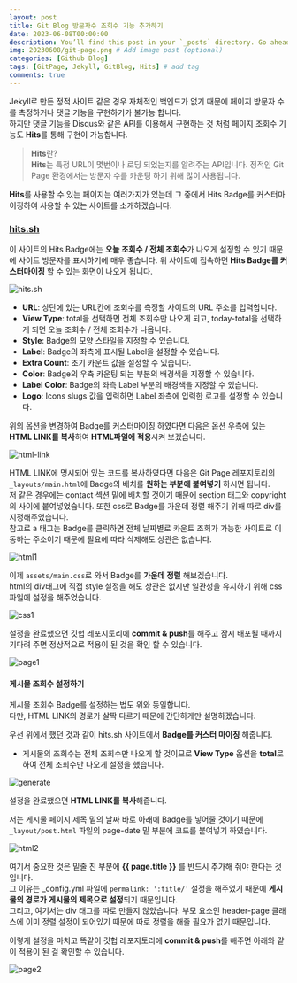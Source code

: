 ```yaml
---
layout: post
title: Git Blog 방문자수 조회수 기능 추가하기
date: 2023-06-08T00:00:00
description: You’ll find this post in your `_posts` directory. Go ahead and edit it and re-build the site to see your changes. # Add post description (optional)
img: 20230608/git-page.png # Add image post (optional)
categories: [Github Blog]
tags: [GitPage, Jekyll, GitBlog, Hits] # add tag
comments: true
---
```

Jekyll로 만든 정적 사이트 같은 경우 자체적인 백엔드가 없기 때문에 페이지 방문자 수를 측정하거나 댓글 기능을 구현하기가 불가능 합니다.  
하지만 댓글 기능을 Disqus와 같은 API를 이용해서 구현하는 것 처럼 페이지 조회수 기능도 **Hits**를 통해 구현이 가능합니다.

> **Hits**란?  
> **Hits**는 특정 URL이 몇번이나 로딩 되었는지를 알려주는 API입니다. 정적인 Git Page 환경에서는 방문자 수를 카운팅 하기 위해 많이 사용됩니다.

**Hits**를 사용할 수 있는 페이지는 여러가지가 있는데 그 중에서 Hits Badge를 커스터마이징하여 사용할 수 있는 사이트를 소개하겠습니다.

### **[hits.sh](https://hits.sh/)** 
이 사이트의 Hits Badge에는 **오늘 조회수 / 전체 조회수**가 나오게 설정할 수 있기 때문에 사이트 방문자를 표시하기에 매우 좋습니다.
위 사이트에 접속하면 **Hits Badge를 커스터마이징** 할 수 있는 화면이 나오게 됩니다.

![hits.sh]({{site.baseurl}}/assets/img/20230608/generate-badge.png)

* **URL**: 상단에 있는 URL칸에 조회수를 측정할 사이트의 URL 주소를 입력합니다.
* **View Type**: total을 선택하면 전체 조회수만 나오게 되고, today-total을 선택하게 되면 오늘 조회수 / 전체 조회수가 나옵니다.
* **Style**: Badge의 모양 스타일을 지정할 수 있습니다.
* **Label**: Badge의 좌측에 표시될 Label을 설정할 수 있습니다.
* **Extra Count**: 초기 카운트 값을 설정할 수 있습니다.
* **Color**: Badge의 우측 카운팅 되는 부분의 배경색을 지정할 수 있습니다.
* **Label Color**: Badge의 좌측 Label 부분의 배경색을 지정할 수 있습니다.
* **Logo**: Icons slugs 값을 입력하면 Label 좌측에 입력한 로고를 설정할 수 있습니다.

위의 옵션을 변경하여 Badge를 커스터마이징 하였다면 다음은 옵션 우측에 있는 **HTML LINK를 복사**하여 **HTML파일에 적용**시켜 보겠습니다.

![html-link]({{site.baseurl}}/assets/img/20230608/html-link.png)

HTML LINK에 명시되어 있는 코드를 복사하였다면 다음은 Git Page 레포지토리의 `_layouts/main.html`에 Badge의 배치를 **원하는 부분에 붙여넣기** 하시면 됩니다.  
저 같은 경우에는 contact 섹션 밑에 배치할 것이기 때문에 section 태그와 copyright의 사이에 붙여넣었습니다. 또한 css로 Badge를 가운데 정렬 해주기 위해 따로 div를 지정해주었습니다.  
참고로 a 태그는 Badge를 클릭하면 전체 날짜별로 카운트 조회가 가능한 사이트로 이동하는 주소이기 때문에 필요에 따라 삭제해도 상관은 없습니다.

![html1]({{site.baseurl}}/assets/img/20230608/html1.png)

이제 `assets/main.css`로 와서 Badge를 **가운데 정렬** 해보겠습니다.  
html의 div태그에 직접 style 설정을 해도 상관은 없지만 일관성을 유지하기 위해 css 파일에 설정을 해주었습니다.

![css1]({{site.baseurl}}/assets/img/20230608/css1.png)

설정을 완료했으면 깃헙 레포지토리에 **commit & push**를 해주고 잠시 배포될 때까지 기다려 주면 정상적으로 적용이 된 것을 확인 할 수 있습니다.

![page1]({{site.baseurl}}/assets/img/20230608/page1.png)

#### **게시물 조회수 설정하기**
게시물 조회수 Badge를 설정하는 법도 위와 동일합니다.  
다만, HTML LINK의 경로가 살짝 다르기 때문에 간단하게만 설명하겠습니다.

우선 위에서 했던 것과 같이 hits.sh 사이트에서 **Badge를 커스터 마이징** 해줍니다.
* 게시물의 조회수는 전체 조회수만 나오게 할 것이므로 **View Type** 옵션을 **total**로 하여 전체 조회수만 나오게 설정을 했습니다.

![generate]({{site.baseurl}}/assets/img/20230608/generate.png)

설정을 완료했으면 **HTML LINK를 복사**해줍니다.

저는 게시물 페이지 제목 밑의 날짜 바로 아래에 Badge를 넣어줄 것이기 때문에 `_layout/post.html` 파일의 page-date 밑 부분에 코드를 붙여넣기 하였습니다.

![html2]({{site.baseurl}}/assets/img/20230608/html2.png)

여기서 중요한 것은 밑줄 친 부분에 **{{ page.title }}** 를 반드시 추가해 줘야 한다는 것입니다.  
그 이유는 _config.yml 파일에 `permalink: ':title/'` 설정을 해주었기 때문에 **게시물의 경로가 게시물의 제목으로 설정**되기 때문입니다.  
그리고, 여기서는 div 태그를 따로 만들지 않았습니다. 부모 요소인 header-page 클래스에 이미 정렬 설정이 되어있기 때문에 따로 정렬을 해줄 필요가 없기 때문입니다.

이렇게 설정을 마치고 똑같이 깃헙 레포지토리에 **commit & push**를 해주면 아래와 같이 적용이 된 걸 확인할 수 있습니다.

![page2]({{site.baseurl}}/assets/img/20230608/page2.png)
